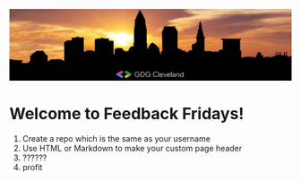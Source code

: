 
![GDG Cleveland](/assets/NewGDGBanner.png)

<h1>Welcome to Feedback Fridays!</h1>
<ol>
  <li>Create a repo which is the same as your username</li>
  <li>Use HTML or Markdown to make your custom page header</li>
  <li>??????</li>
  <li>profit</li>
 </ol>
  
